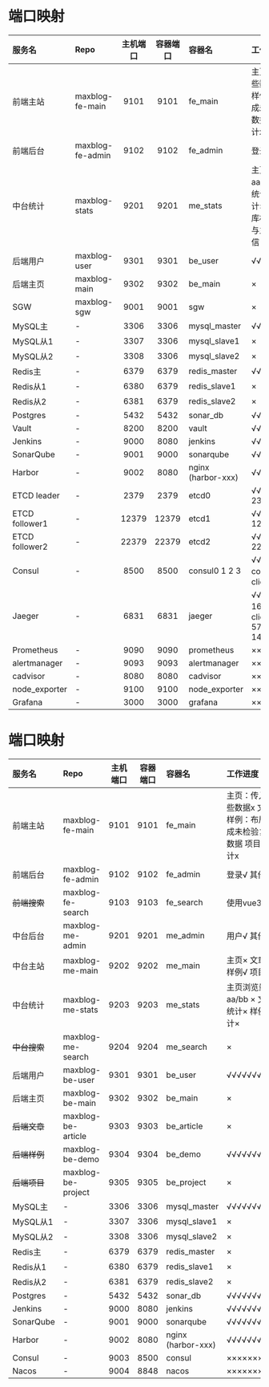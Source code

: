 # 端口映射

| 服务名                     | Repo             | 主机端口  | 容器端口  | 容器名                     | 工作进度                                                 |
|:------------------------|:-----------------|:-----:|:-----:|:------------------------|:-----------------------------------------------------|
| 前端主站                    | maxblog-fe-main  | 9101  | 9101  | fe_main                 | 主页：传入哪些数据x 文章× 样例：布局完成未检验复杂数据 项目× 统计x                |
| 前端后台                    | maxblog-fe-admin | 9102  | 9102  | fe_admin                | 登录√ 其他x                                              |
| 中台统计                    | maxblog-stats    | 9201  | 9201  | me_stats                | 主页浏览量aa/bb ×  文章统计× 样例统计× 不与数据库相连，直接与主页后端通信          |
| 后端用户                    | maxblog-user     | 9301  | 9301  | be_user                 | √√√√√√√√√                                            |
| 后端主页                    | maxblog-main     | 9302  | 9302  | be_main                 | ×                                                    |
| SGW                     | maxblog-sgw      | 9001  | 9001  | sgw                     | ×                                                    |
| MySQL主                  | -                | 3306  | 3306  | mysql_master            | √√√√√√√√√√                                           |
| MySQL从1                 | -                | 3307  | 3306  | mysql_slave1            | ×                                                    |
| MySQL从2                 | -                | 3308  | 3306  | mysql_slave2            | ×                                                    |
| Redis主                  | -                | 6379  | 6379  | redis_master            | √√√√√√√√√√                                           |
| Redis从1                 | -                | 6380  | 6379  | redis_slave1            | ×                                                    |
| Redis从2                 | -                | 6381  | 6379  | redis_slave2            | ×                                                    |
| Postgres                | -                | 5432  | 5432  | sonar_db                | √√√√√√√√√√                                           |
| Vault                   | -                | 8200  | 8200  | vault                   | √√√√√√√√√√                                           |
| Jenkins                 | -                | 9000  | 8080  | jenkins                 | √√√√√√√√√√                                           |
| SonarQube               | -                | 9001  | 9000  | sonarqube               | √√√√√√√√√√                                           |
| Harbor                  | -                | 9002  | 8080  | nginx (harbor-xxx)      | √√√√√√√√√√                                           |
| ETCD leader             | -                | 2379  | 2379  | etcd0                   | √√√√√√√√√√  2380                                     |
| ETCD follower1          | -                | 12379 | 12379 | etcd1                   | √√√√√√√√√√  12380                                    |
| ETCD follower2          | -                | 22379 | 22379 | etcd2                   | √√√√√√√√√√  22380                                    |
| Consul                  | -                | 8500  | 8500  | consul0 1 2 3           | √√√√√√√√√√  consul3是client                           |
| Jaeger                  | -                | 6831  | 6831  | jaeger                  | √√√√√√√√√√  16686是client  6832 5775 5778 14268 9411  |
| Prometheus              | -                | 9090  | 9090  | prometheus              | ××××××××××                                           |
| alertmanager            | -                | 9093  | 9093  | alertmanager            | ××××××××××                                           |
| cadvisor                | -                | 8080  | 8080  | cadvisor                | ××××××××××                                           |
| node_exporter           | -                | 9100  | 9100  | node_exporter           | ××××××××××                                           |
| Grafana                 | -                | 3000  | 3000  | grafana                 | ××××××××××                                           |


# 端口映射

| 服务名       | Repo               | 主机端口 | 容器端口 | 容器名                | 工作进度                                  |
|:----------|:-------------------|:----:|:----:|:-------------------|:--------------------------------------|
| 前端主站      | maxblog-fe-main    | 9101 | 9101 | fe_main            | 主页：传入哪些数据x 文章× 样例：布局完成未检验复杂数据 项目× 统计x |
| 前端后台      | maxblog-fe-admin   | 9102 | 9102 | fe_admin           | 登录√ 其他x                               |
| ~~前端搜索~~  | maxblog-fe-search  | 9103 | 9103 | fe_search          | 使用vue3 ×                              |
| 中台后台      | maxblog-me-admin   | 9201 | 9201 | me_admin           | 用户√ 其他×                               |
| 中台主站      | maxblog-me-main    | 9202 | 9202 | me_main            | 主页× 文章× 样例√ 项目×                       |
| 中台统计      | maxblog-me-stats   | 9203 | 9203 | me_stats           | 主页浏览量aa/bb ×  文章统计× 样例统计×             |
| ~~中台搜索~~  | maxblog-me-search  | 9204 | 9204 | me_search          | ×                                     |
| 后端用户      | maxblog-be-user    | 9301 | 9301 | be_user            | √√√√√√√√√                             |
| 后端主页      | maxblog-be-main    | 9302 | 9302 | be_main            | ×                                     |
| ~~后端文章~~  | maxblog-be-article | 9303 | 9303 | be_article         | ×                                     |
| ~~后端样例~~  | maxblog-be-demo    | 9304 | 9304 | be_demo            | √√√√√√√√√                             |
| ~~后端项目~~  | maxblog-be-project | 9305 | 9305 | be_project         | ×                                     |
| MySQL主    | -                  | 3306 | 3306 | mysql_master       | √√√√√√√√√√                            |
| MySQL从1   | -                  | 3307 | 3306 | mysql_slave1       | ×                                     |
| MySQL从2   | -                  | 3308 | 3306 | mysql_slave2       | ×                                     |
| Redis主    | -                  | 6379 | 6379 | redis_master       | ×                                     |
| Redis从1   | -                  | 6380 | 6379 | redis_slave1       | ×                                     |
| Redis从2   | -                  | 6381 | 6379 | redis_slave2       | ×                                     |
| Postgres  | -                  | 5432 | 5432 | sonar_db           | √√√√√√√√√√                            |
| Jenkins   | -                  | 9000 | 8080 | jenkins            | √√√√√√√√√√                            |
| SonarQube | -                  | 9001 | 9000 | sonarqube          | √√√√√√√√√√                            |
| Harbor    | -                  | 9002 | 8080 | nginx (harbor-xxx) | √√√√√√√√√√                            |
| Consul    | -                  | 9003 | 8500 | consul             | ××××××××××                            |
| Nacos     | -                  | 9004 | 8848 | nacos              | ××××××××××                            |
